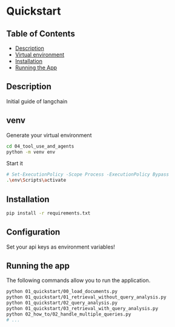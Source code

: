 # Quickstart

## Table of Contents
- [Description](#description)
- [Virtual environment](#venv)
- [Installation](#installation)
- [Running the App](#running-the-app)

## Description

Initial guide of langchain

## venv
Generate your virtual environment

```bash
cd 04_tool_use_and_agents
python -m venv env
```

Start it
```bash
# Set-ExecutionPolicy -Scope Process -ExecutionPolicy Bypass
.\env\Scripts\activate
```

## Installation

```bash
pip install -r requirements.txt
```

## Configuration
Set your api keys as environment variables!

## Running the app
The following commands allow you to run the application.

```bash
python 01_quickstart/00_load_documents.py
python 01_quickstart/01_retrieval_without_query_analysis.py
python 01_quickstart/02_query_analysis.py
python 01_quickstart/03_retrieval_with_query_analysis.py
python 02_how_to/02_handle_multiple_queries.py
# ...
```

